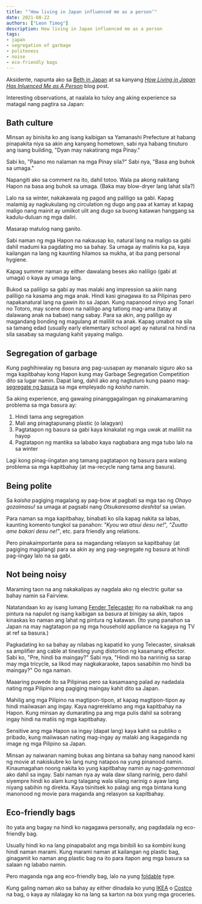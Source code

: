 ```yaml
---
title: "‘How living in Japan influenced me as a person’"
date: 2021-08-22
authors: ["Leon Timog"]
description: How living in Japan influenced me as a person
tags:
- japan
- segregation of garbage
- politeness
- noise
- eco-friendly bags
---
```

Aksidente, napunta ako sa [Beth in Japan](https://tinkerbethy.com) at sa kanyang *[How Living in Japan Has Inluenced Me as A Person](https://tinkerbethy.com/2021/03/29/how-living-in-japan-influences-me-as-a-person/)* blog post.

Interesting observations, at naalala ko tuloy ang aking experience sa matagal nang pagtira sa Japan:

## Bath culture

Minsan ay binisita ko ang isang kaibigan sa Yamanashi Prefecture at habang pinapakita niya sa akin ang kanyang hometown, sabi nya habang tinuturo ang isang building, "Dyan may nakatirang mga Pinay."

Sabi ko, "Paano mo nalaman na mga Pinay sila?" Sabi nya, "Basa ang buhok sa umaga."

Napangiti ako sa comment na ito, dahil totoo. Wala pa akong nakitang Hapon na basa ang buhok sa umaga. (Baka may blow-dryer lang lahat sila?)

Lalo na sa winter, nakakawala ng pagod ang paliligo sa gabi. Kapag malamig ay nagkukulang ng circulation ng dugo ang paa at kamay at kapag maligo nang mainit ay umiikot ulit ang dugo sa buong katawan hanggang sa kadulu-duluan ng mga daliri.

Masarap matulog nang ganito.

Sabi naman ng mga Hapon na nakausap ko, natural lang na maligo sa gabi dahil madumi ka pagdating mo sa bahay. Sa umaga ay malinis ka pa, kaya kailangan na lang ng kaunting hilamos sa mukha, at iba pang personal hygiene.

Kapag summer naman ay either dawalang beses ako naliligo (gabi at umaga) o kaya ay umaga lang.

Bukod sa paliligo sa gabi ay mas malaki ang impression sa akin nang paliligo na kasama ang mga anak. Hindi kasi ginagawa ito sa Pilipinas pero napakanatural lang na gawin ito sa Japan. Kung napanood ninyo ang Tonari no Totoro, may scene doon na naliligo ang tatlong mag-ama (tatay at dalawang anak na babae) nang sabay. Para sa akin, ang paliligo ay magandang bonding ng magulang at maliliit na anak. Kapag umabot na sila sa tamang edad (usually early elementary school age) ay natural na hindi na sila sasabay sa magulang kahit yayaing maligo.

## Segregation of garbage

Kung paghihiwalay ng basura ang pag-uusapan ay mananalo siguro ako sa mga kapitbahay kong Hapon kung may Garbage Segregation Competition dito sa lugar namin. Dapat lang, dahil ako ang nagtuturo kung paano mag-[segregate ng basura](https://timog.org/guide/home/kinds-of-garbage/) sa mga empleyado ng *kaisha* namin.

Sa aking experience, ang gawaing pinanggagalingan ng pinakamaraming problema sa mga basura ay:

1. Hindi tama ang segregation
2. Mali ang pinagtapunang plastic (o lalagyan)
3. Pagtatapon ng basura sa gabi kaya kinakalat ng mga uwak at maliliit na hayop
4. Pagtatapon ng mantika sa lababo kaya nagbabara ang mga tubo lalo na sa winter

Lagi kong pinag-iingatan ang tamang pagtatapon ng basura para walang problema sa mga kapitbahay (at ma-recycle nang tama ang basura).

## Being polite

Sa *kaisha* pagiging magalang ay pag-bow at pagbati sa mga tao ng *Ohayo gozaimasu!* sa umaga at pagsabi nang *Otsukaresama deshita!* sa uwian.

Para naman sa mga kapitbahay, binabati ko sila kapag nakita sa labas, kaunting komento tungkol sa panahon: *"Kyou wa atsui desu ne!*", *"Zuutto ame bakari desu ne!"*, etc. para friendly ang relations.

Pero pinakaimportante para sa magandang relasyon sa kapitbahay (at pagiging magalang) para sa akin ay ang pag-segregate ng basura at hindi pag-iingay lalo na sa gabi.

## Not being noisy

Maraming taon na ang nakakalipas ay nagdala ako ng electric guitar sa bahay namin sa Fairview.

Natatandaan ko ay isang lumang [Fender Telecaster](https://en.wikipedia.org/wiki/Fender_Telecaster) ito na nabakbak na ang pintura na napulot ng isang kaibigan sa basura at binigay sa akin, tapos kinaskas ko naman ang lahat ng pintura ng katawan. (Ito yung panahon sa Japan na may nagtatapon pa ng mga household appliance na kagaya ng TV at ref sa basura.)

Pagkadating ko sa bahay ay nilabas ng kapatid ko yung Telecaster, sinaksak sa amplifier ang cable at tinesting yung distortion ng kasamang effector. Sabi ko, "Pre, hindi ba maingay?" Sabi nya, "Hindi mo ba naririnig sa sarap may mga tricycle, sa likod may nagkakaraoke, tapos sasabihin mo hindi ba maingay?" Oo nga naman.

Maaaring puwede ito sa Pilipinas pero sa kasamaang palad ay nadadala nating mga Pilipino ang pagiging maingay kahit dito sa Japan.

Mahilig ang mga Pilipino na magtipon-tipon, at kapag magtipon-tipon ay hindi maiiwasan ang ingay. Kaya nagrereklamo ang mga kapitbahay na Hapon. Kung minsan ay dumarating pa ang mga pulis dahil sa sobrang ingay hindi na matiis ng mga kapitbahay.

Sensitive ang mga Hapon sa ingay (dapat lang) kaya kahit sa publiko o pribado, kung maiiwasan nating mag-ingay ay malaki ang ikagaganda ng image ng mga Pilipino sa Japan.

Minsan ay naiwanan naming bukas ang bintana sa bahay nang nanood kami ng movie at nakiskubre ko lang nung natapos na yung pinanood namin. Kinaumagahan noong nakita ko yung kapitbahay namin ay nag-*gomennasai* ako dahil sa ingay. Sabi naman nya ay wala daw silang narinig, pero dahil siyempre hindi ko alam kung talagang wala silang narinig o ayaw lang niyang sabihin ng direkta. Kaya tsinitsek ko palagi ang mga bintana kung manonood ng movie para maganda ang relasyon sa kapitbahay.

## Eco-friendly bags

Ito yata ang bagay na hindi ko nagagawa personally, ang pagdadala ng eco-friendly bag.

Usually hindi ko na lang pinapabalot ang mga binibili ko sa *kombini* kung hindi naman marami. Kung marami naman at kailangan ng plastic bag, ginagamit ko naman ang plastic bag na ito para itapon ang mga basura sa salaan ng lababo namin.

Pero maganda nga ang eco-friendly bag, lalo na yung [foldable](https://www.muji.com/jp/ja/shop/045305/articles/muji-staff/541881) type.

Kung galing naman ako sa bahay ay either dinadala ko yung [IKEA](https://limia.jp/idea/248429/#index-2909178) o [Costco](https://costcotuu.com/20130319/post_19212.html) na bag, o kaya ay nilalagay ko na lang sa karton na box yung mga groceries.

